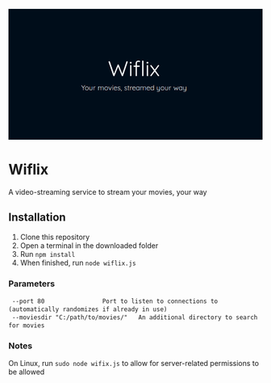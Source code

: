 ![Wiflix](/img/screenshot.png?raw=true "Wiflix")


# Wiflix
A video-streaming service to stream your movies, your way

## Installation
1. Clone this repository
2. Open a terminal in the downloaded folder
3. Run `npm install`
4. When finished, run `node wiflix.js`

### Parameters
```
 --port 80                Port to listen to connections to (automatically randomizes if already in use)
 --moviesdir "C:/path/to/movies/"   An additional directory to search for movies
```

### Notes
On Linux, run `sudo node wifix.js` to allow for server-related permissions to be allowed
